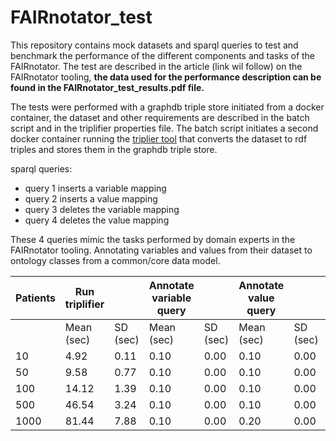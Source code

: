 # FAIRnotator_test
This repository contains mock datasets and sparql queries to test and benchmark the performance of the different components and tasks of the FAIRnotator. The test are described in the article (link wil follow) on the FAIRnotator tooling, **the data used for the performance description can be found in the FAIRnotator_test_results.pdf file.**

The tests were performed with a graphdb triple store initiated from a docker container, the dataset and other requirements are described in the batch script and in the triplifier properties file. The batch script initiates a second docker container running the [triplier tool](https://github.com/MaastrichtU-CDS/triplifier) that converts the dataset to rdf triples and stores them in the graphdb triple store.

sparql queries:
- query 1 inserts a variable mapping
- query 2 inserts a value mapping
- query 3 deletes the variable mapping
- query 4 deletes the value mapping

These 4 queries mimic the tasks performed by domain experts in the FAIRnotator tooling. Annotating variables and values from their dataset to ontology classes from a common/core data model. 

|  Patients | Run triplifier | | Annotate variable query | | Annotate value query | | Delete variable mapping | | Delete value mapping |
|---|---|---|---|---|---|---|---|---|---|
|   | Mean (sec) | SD (sec) | Mean (sec) | SD (sec) | Mean (sec) | SD (sec) | Mean (sec) | SD (sec) | Mean (sec) | SD (sec) |
| 10 | 4.92 | 0.11 | 0.10 | 0.00 | 0.10 | 0.00 | 0.82 | 0.04 | 0.30 | 0.00 |
| 50 | 9.58 | 0.77 | 0.10 | 0.00 | 0.10 | 0.00 | 1.00 | 0.00 | 1.02 | 0.04 |
| 100 | 14.12 | 1.39 | 0.10 | 0.00 | 0.10 | 0.00 | 5.84 | 0.25 | 1.62 | 0.13 |
| 500 | 46.54 | 3.24 | 0.10 | 0.00 | 0.10 | 0.00 | 29.80 | 1.64 | 7.70 | 0.19 |
| 1000 | 81.44 | 7.88 | 0.10 | 0.00 | 0.20 | 0.00 | 59.00 | 1.58 | 15.40 | 0.55 |
